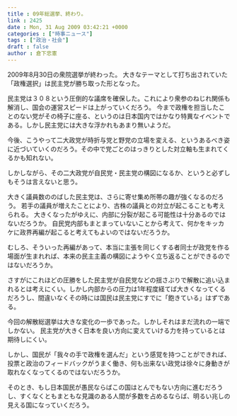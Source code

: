 ```yaml
---
title : 09年総選挙、終わり。
link : 2425
date : Mon, 31 Aug 2009 03:42:21 +0000
categories : ["時事ニュース"]
tags : ["政治・社会"]
draft : false
author : 倉下忠憲
---
```


2009年8月30日の衆院選挙が終わった。
大きなテーマとして打ち出されていた「政権選択」は民主党が勝ち取った形となった。

民主党は３０８という圧倒的な議席を確保した。これにより衆参のねじれ関係も解消し、国会の運営スピードは上がっていくだろう。
今まで政権を担当したことのない党がその椅子に座る、というのは日本国内ではかなり特異なイベントである。しかし民主党には大きな浮かれもあまり無いようだ。

今後、こうやって二大政党が時折与党と野党の立場を変える、というあるべき姿に近づいていくのだろう。その中で党ごとのはっきりとした対立軸も生まれてくるかも知れない。

しかしながら、その二大政党が自民党・民主党の構図になるか、というと必ずしもそうは言えないと思う。

大きく議員数ののばした民主党は、さらに寄せ集め所帯の趣が強くなるのだろう。
若手の議員が増えたことにより、古株の議員との対立が起こることも考えられる。
大きくなったがゆえに、内部に分裂が起こる可能性は十分あるのではないだろうか。
自民党内部もまとまっていないことから考えて、何かをキッカケに政界再編が起こると考えてもよいのではないだろうか。

むしろ、そういった再編があって、本当に主張を同じくする者同士が政党を作る場面が生まれれば、本来の民主主義の構図にようやく立ち返ることができるのではないだろうか。

さすがにこれほどの圧勝をした民主党が自民党などの揺さぶりで解散に追い込まれるとは考えにくい。しかし内部からの圧力は1年程度経てば大きくなってくるだろうし、間違いなくその時には国民は民主党にすでに「飽きている」はずである。

今回の解散総選挙は大きな変化の一歩であった。しかしそれはまだ流れの一端でしかない。
民主党が大きく日本を良い方向に変えていける力を持っているとは期待しにくい。

しかし、国民が「我々の手で政権を選んだ」という感覚を持つことができれば、投票と政治のフィードバックがうまく働き、何も出来ない政党は徐々に身動きが取れなくなってくるのではないだろうか。

そのとき、もし日本国民が愚民ならばこの国はとんでもない方向に進むだろうし、すくなくともまともな見識のある人間が多数を占めるならば、明るい兆しの見える国になっていくだろう。